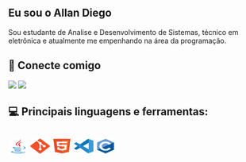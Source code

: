 ## Eu sou o Allan Diego

Sou estudante de Analise e Desenvolvimento de Sistemas, técnico em eletrônica e atualmente me empenhando na área da programação.

## 📌 Conecte comigo

<div>
  
 <a href="https://www.linkedin.com/in/allandrs/" target="_blank"><img src="https://img.shields.io/badge/-LinkedIn-%230077B5?style=for-the-badge&logo=linkedin&logoColor=white" target="_blank"></a> 
 <a href = "mailto:allandrs@gmail.com"><img src="https://img.shields.io/badge/-Gmail-%23333?style=for-the-badge&logo=gmail&logoColor=white" target="_blank"></a>
  
</div>

## 💻 Principais linguagens e ferramentas:

<div style="display: inline_block"><br>
  
  
  <img align="center" alt="Java" height="30" width="40" src="https://github.com/devicons/devicon/blob/master/icons/java/java-original.svg"> 
  <img align="center" alt="Git" height="30" width="40" src="https://github.com/devicons/devicon/blob/master/icons/git/git-original.svg">
  <img align="center" alt="HTML" height="30" width="40" src="https://raw.githubusercontent.com/devicons/devicon/master/icons/html5/html5-original.svg">
  <img align="center" alt="VSCode" height="30" width="40" src="https://github.com/devicons/devicon/blob/master/icons/vscode/vscode-original.svg">
  <img align="center" alt="C" height="30" width="40" src="https://github.com/devicons/devicon/blob/master/icons/c/c-original.svg">
  
</div>

##





